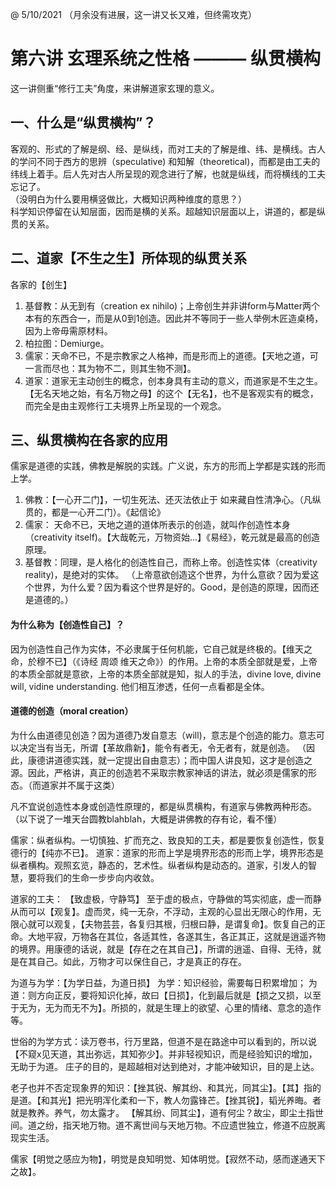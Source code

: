@ 5/10/2021
（月余没有进展，这一讲又长又难，但终需攻克）

# 第六讲 玄理系统之性格 ——— 纵贯横构

这一讲侧重“修行工夫”角度，来讲解道家玄理的意义。

## 一、什么是“纵贯横构”？
客观的、形式的了解是纲、经、是纵线，而对工夫的了解是维、纬、是横线。古人的学问不同于西方的思辨（speculative) 和知解（theoretical)，而都是由工夫的纬线上着手。后人先对古人所呈现的观念进行了解，也就是纵线，而将横线的工夫忘记了。\
（没明白为什么要用横竖做比，大概知识两种维度的意思？） \
科学知识停留在认知层面，因而是横的关系。超越知识层面以上，讲道的，都是纵贯的关系。


## 二、道家【不生之生】所体现的纵贯关系
各家的【创生】
1. 基督教：从无到有（creation ex nihilo)；上帝创生并非讲form与Matter两个本有的东西合一，而是从0到1创造。因此并不等同于一些人举例木匠造桌椅，因为上帝毋需原材料。
2. 柏拉图：Demiurge。
3. 儒家：天命不已，不是宗教家之人格神，而是形而上的道德。【天地之道，可一言而尽也：其为物不二，则其生物不测】。
4. 道家：道家无主动创生的概念，创本身具有主动的意义，而道家是不生之生。【无名天地之始，有名万物之母】的这个【无名】，也不是客观实有的概念，而完全是由主观修行工夫境界上所呈现的一个观念。

## 三、纵贯横构在各家的应用
儒家是道德的实践，佛教是解脱的实践。广义说，东方的形而上学都是实践的形而上学。
1. 佛教：【一心开二门】，一切生死法、还灭法依止于 如来藏自性清净心。（凡纵贯的，都是一心开二门）。《起信论》
2. 儒家： 天命不已，天地之道的道体所表示的创造，就叫作创造性本身（creativity itself)。【大哉乾元，万物资始...】《易经》，乾元就是最高的创造原理。
3. 基督教：同理，是人格化的创造性自己，而称上帝。创造性实体（creativity reality)，是绝对的实体。
（上帝意欲创造这个世界，为什么意欲？因为爱这个世界，为什么爱？因为看这个世界是好的。Good，是创造的原理，因而还是道德的。）

#### 为什么称为【创造性自己】？
因为创造性自己作为实体，不必隶属于任何机能，它自己就是终极的。【维天之命，於穆不已】（《诗经 周颂 维天之命》）的作用。上帝的本质全部就是爱，上帝的本质全部就是意欲，上帝的本质全部就是知，拟人的手法，divine love, divine will, vidine understanding. 他们相互渗透，任何一点看都是全体。

#### 道德的创造（moral creation）
为什么由道德见创造？因为道德乃发自意志（will)，意志是个创造的能力。意志可以决定当有当无，所谓【革故鼎新】，能令有者无，令无者有，就是创造。
（因此，康德讲道德实践，就一定提出自由意志）；而中国人讲良知，这才是创造之源。因此，严格讲，真正的创造若不采取宗教家神话的讲法，就必须是儒家的形态。（而道家并不属于这类）

凡不宜说创造性本身或创造性原理的，都是纵贯横构，有道家与佛教两种形态。
（以下说了一堆天台圆教blahblah，大概是讲佛教的存有论，看不懂）

儒家：纵者纵构。一切慎独、扩而充之、致良知的工夫，都是要恢复创造性，恢复德行的【纯亦不已】。
道家：道家的形而上学是境界形态的形而上学，境界形态是纵者横构。观照玄览，静态的，艺术性。纵者纵构是动态的。道家，引发人的智慧，要将我们的生命一步步向内收敛。

道家的工夫：
【致虚极，守静笃】
至于虚的极点，守静做的笃实彻底，虚一而静从而可以【观复】。虚而灵，纯一无杂，不浮动，主观的心显出无限心的作用，无限心就可以观复，【夫物芸芸，各复归其根，归根曰静，是谓复命】。恢复自己的正命。大地平寂，万物各在其位，各适其性，各遂其生，各正其正，这就是逍遥齐物的境界。用康德的话说，就是【存在之在其自己】，所谓的逍遥、自得、无待，就是在其自己。如此，万物才可以保住自己，才是真正的存在。

为道与为学：【为学日益，为道日损】
为学：知识经验，需要每日积累增加；
为道：则方向正反，要将知识化掉，故曰【日损】，化到最后就是【损之又损，以至于无为，无为而无不为】。所损的，就是生理上的欲望、心里的情绪、意念的造作等。

世俗的为学方式：读万卷书，行万里路，但道不是在路途中可以看到的，所以说【不窥x见天道，其出弥远，其知弥少】。并非轻视知识，而是经验知识的增加，无助于为道。
庄子的目的，是超越相对达到绝对，才能冲破知识，目的是上达。

老子也并不否定现象界的知识：【挫其锐、解其纷、和其光，同其尘】。【其】指的是道。【和其光】把光明浑化柔和一下，教人勿露锋芒。【挫其锐】，韬光养晦。者就是教养。养气，勿太露才。
【解其纷、同其尘】，道有何尘？故尘，即尘土指世间。道之纷，指天地万物。道不离世间与天地万物。不应遗世独立，修道不应脱离现实生活。

儒家【明觉之感应为物】，明觉是良知明觉、知体明觉。【寂然不动，感而遂通天下之故】。
